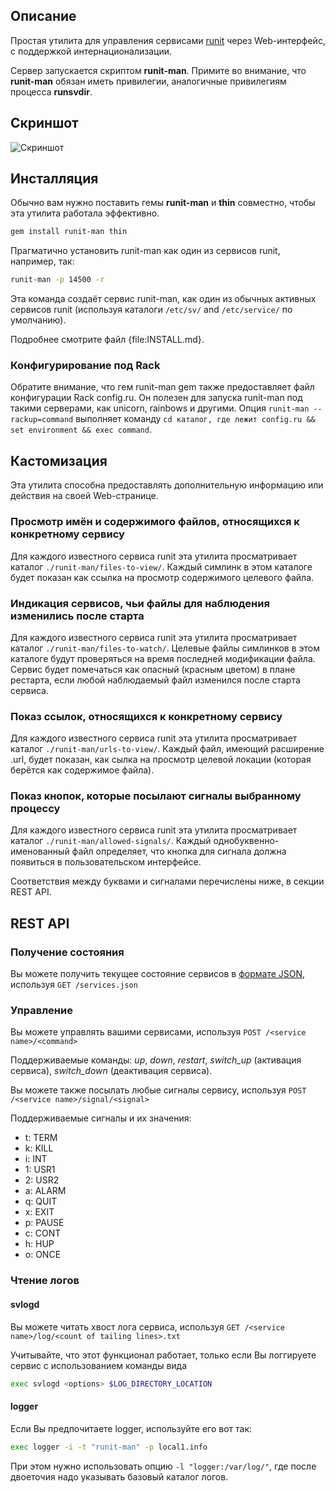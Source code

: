 ## Описание

Простая утилита для управления сервисами [runit](http://smarden.org/runit/ "Домашняя страница runit") через Web-интерфейс, с поддержкой интернационализации.

Сервер запускается скриптом **runit-man**. Примите во внимание, что  **runit-man** обязан иметь привилегии, аналогичные привилегиям процесса **runsvdir**.

## Скриншот

![Скриншот](https://github.com/Undev/runit-man/raw/master/runit-man-screenshot.gif "Скриншот")

## Инсталляция

Обычно вам нужно поставить гемы **runit-man** и **thin** совместно, чтобы эта утилита работала эффективно.

```bash
gem install runit-man thin
```

Прагматично установить runit-man как один из сервисов runit, например, так:
```bash
runit-man -p 14500 -r
```

Эта команда создаёт сервис runit-man, как один из обычных активных сервисов runit (используя каталоги `/etc/sv/` and `/etc/service/` по умолчанию).

Подробнее смотрите файл {file:INSTALL.md}.

### Конфигурирование под Rack

Обратите внимание, что гем runit-man gem также предоставляет файл конфигурации Rack config.ru.
Он полезен для запуска runit-man под такими серверами, как unicorn, rainbows и другими. Опция `runit-man --rackup=command` выполняет команду `cd каталог, где лежит config.ru && set environment && exec command`.

## Кастомизация

Эта утилита способна предоставлять дополнительную информацию или действия на своей Web-странице.

### Просмотр имён и содержимого файлов, относящихся к конкретному сервису

Для каждого известного сервиса runit эта утилита просматривает каталог `./runit-man/files-to-view/`.
Каждый симлинк в этом каталоге будет показан как ссылка на просмотр содержимого целевого файла.

### Индикация сервисов, чьи файлы для наблюдения изменились после старта

Для каждого известного сервиса runit эта утилита просматривает каталог `./runit-man/files-to-watch/`.
Целевые файлы симлинков в этом каталоге будут проверяться на время последней модификации файла.
Сервис будет помечаться как опасный (красным цветом) в плане рестарта, если любой наблюдаемый файл изменился после старта сервиса.

### Показ ссылок, относящихся к конкретному сервису

Для каждого известного сервиса runit эта утилита просматривает каталог `./runit-man/urls-to-view/`.
Каждый файл, имеющий расширение .url, будет показан, как сылка на просмотр целевой локации (которая берётся как содержимое файла).

### Показ кнопок, которые посылают сигналы выбранному процессу

Для каждого известного сервиса runit эта утилита просматривает каталог `./runit-man/allowed-signals/`.
Каждый однобуквенно-именованный файл определяет, что кнопка для сигнала должна появиться в пользовательском интерфейсе.

Соответствия между буквами и сигналами перечислены ниже, в секции REST API.

## REST API

### Получение состояния

Вы можете получить текущее состояние сервисов в [формате JSON](http://www.json.org/ "Домашняя страница JSON"), используя
`GET /services.json`

### Управление

Вы можете управлять вашими сервисами, используя
`POST /<service name>/<command>`

Поддерживаемые команды: *up*, *down*, *restart*, *switch_up* (активация сервиса), *switch_down* (деактивация сервиса).

Вы можете также посылать любые сигналы сервису, используя
`POST /<service name>/signal/<signal>`

Поддерживаемые сигналы и их значения:

* t: TERM
* k: KILL
* i: INT
* 1: USR1
* 2: USR2
* a: ALARM
* q: QUIT
* x: EXIT
* p: PAUSE
* c: CONT
* h: HUP
* o: ONCE

### Чтение логов

#### svlogd

Вы можете читать хвост лога сервиса, используя
`GET /<service name>/log/<count of tailing lines>.txt`

Учитывайте, что этот функционал работает, только если Вы логгируете сервис с использованием команды вида

```bash
exec svlogd <options> $LOG_DIRECTORY_LOCATION
```

#### logger

Если Вы предпочитаете logger, используйте его вот так:

```bash
exec logger -i -t "runit-man" -p local1.info
```

При этом нужно использовать опцию `-l "logger:/var/log/"`, где после двоеточия надо указывать базовый каталог логов.

